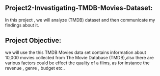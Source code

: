 ## Project2-Investigating-TMDB-Movies-Dataset:
In this project , we will analyze (TMDB) dataset and
then communicate my findings about it. 
## Project Objective:
we will use the this TMDB Movies data set contains information
about 10,000 movies collected from The Movie
Database (TMDB),also there are various factors
could be effect the quality of a films, as for instance
the revenue , genre , budget etc..
